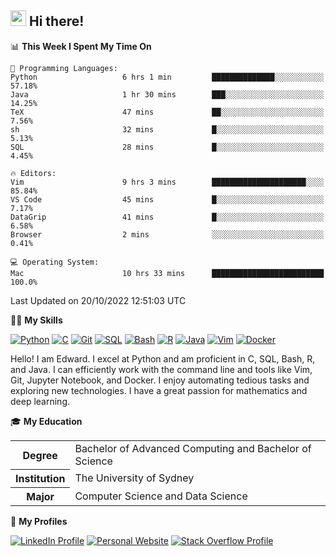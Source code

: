 ## <a href="#"><img src="https://media.giphy.com/media/hvRJCLFzcasrR4ia7z/giphy.gif" width="25px" height="25px"></a> Hi there!

<!--START_SECTION:waka-->
📊 **This Week I Spent My Time On** 

```text
💬 Programming Languages: 
Python                   6 hrs 1 min         ██████████████░░░░░░░░░░░   57.18% 
Java                     1 hr 30 mins        ███░░░░░░░░░░░░░░░░░░░░░░   14.25% 
TeX                      47 mins             ██░░░░░░░░░░░░░░░░░░░░░░░   7.56% 
sh                       32 mins             █░░░░░░░░░░░░░░░░░░░░░░░░   5.13% 
SQL                      28 mins             █░░░░░░░░░░░░░░░░░░░░░░░░   4.45%

🔥 Editors: 
Vim                      9 hrs 3 mins        █████████████████████░░░░   85.84% 
VS Code                  45 mins             █░░░░░░░░░░░░░░░░░░░░░░░░   7.17% 
DataGrip                 41 mins             █░░░░░░░░░░░░░░░░░░░░░░░░   6.58% 
Browser                  2 mins              ░░░░░░░░░░░░░░░░░░░░░░░░░   0.41%

💻 Operating System: 
Mac                      10 hrs 33 mins      █████████████████████████   100.0%

```


 Last Updated on 20/10/2022 12:51:03 UTC
<!--END_SECTION:waka-->

💪🏻 **My Skills**

[![Python](https://img.shields.io/badge/-Python-yellow?style=flat-square&logo=Python)](#)
[![C     ](https://img.shields.io/badge/-C-blue?style=flat-square&logo=C)](#)
[![Git   ](https://img.shields.io/badge/-Git-grey?style=flat-square&logo=Git)](#)
[![SQL   ](https://img.shields.io/badge/-SQL-grey?style=flat-square&logo=SQLite)](#)
[![Bash  ](https://img.shields.io/badge/-Bash-grey?style=flat-square&logo=GNU-Bash)](#)
[![R     ](https://img.shields.io/badge/-R-grey?style=flat-square&logo=R)](#)
[![Java  ](https://img.shields.io/badge/-Java-grey?style=flat-square&logo=OpenJDK)](#)
[![Vim   ](https://img.shields.io/badge/-Vim-grey?style=flat-square&logo=Vim)](#)
[![Docker](https://img.shields.io/badge/-Docker-grey?style=flat-square&logo=Docker)](#)

Hello! I am Edward. I excel at Python and am proficient in C, SQL, Bash, R, and
Java. I can efficiently work with the command line and tools like Vim, Git,
Jupyter Notebook, and Docker. I enjoy automating tedious tasks and exploring new
technologies. I have a great passion for mathematics and deep learning.

🎓 **My Education**

<table>
<tr>
    <th>Degree</th>
    <td>Bachelor of Advanced Computing and Bachelor of Science</td>
</tr>
<tr>
    <th>Institution</th>
    <td>The University of Sydney</td>
</tr>
<tr>
    <th>Major</th>
    <td>Computer Science and Data Science</td>
</tr>
</table>

🔗 **My Profiles**

[![LinkedIn Profile](https://img.shields.io/badge/-LinkedIn-blue?style=social&logo=LinkedIn)](https://www.linkedin.com/in/ziao-ji)
[![Personal Website](https://img.shields.io/badge/-Personal%20Website-blue?style=social&logo=Bootstrap)](https://jiziao.works)
[![Stack Overflow Profile](https://img.shields.io/badge/-Stack%20Overflow-blue?style=social&logo=StackOverflow)](https://stackoverflow.com/users/11658924/spearandshield)
